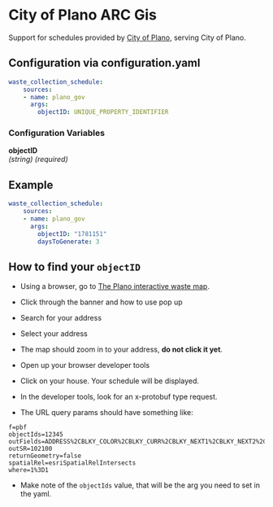 # City of Plano ARC Gis

Support for schedules provided by [City of Plano](https://www.plano.gov/), serving City of Plano.

## Configuration via configuration.yaml

```yaml
waste_collection_schedule:
    sources:
    - name: plano_gov
      args:
        objectID: UNIQUE_PROPERTY_IDENTIFIER
```

### Configuration Variables

**objectID**  
*(string) (required)*

## Example

```yaml
waste_collection_schedule:
    sources:
    - name: plano_gov
      args:
        objectID: "1781151"
        daysToGenerate: 3
```

## How to find your `objectID`

- Using a browser, go to [The Plano interactive waste map](https://www.plano.gov/630/Residential-Collection-Schedules).
- Click through the banner and how to use pop up
- Search for your address
- Select your address
- The map should zoom in to your address, **do not click it yet**.
- Open up your browser developer tools
- Click on your house. Your schedule will be displayed.
- In the developer tools, look for an x-protobuf type request.
  
- The URL query params should have something like:

```
f=pbf
objectIds=12345
outFields=ADDRESS%2CBLKY_COLOR%2CBLKY_CURR%2CBLKY_NEXT1%2CBLKY_NEXT2%2CBULKY_DAY%2CDAY_2017%2CHouseNo%2CREC_CURR%2CREC_NEXT1%2CREC_NEXT2%2CREC_WEEK_2017%2CSERVICE%2COBJECTID
outSR=102100
returnGeometry=false
spatialRel=esriSpatialRelIntersects
where=1%3D1
```

- Make note of the `objectIds` value, that will be the arg you need to set in the yaml.
